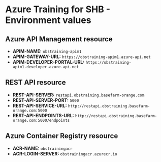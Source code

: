 # Azure Training for SHB - Environment values

## Azure API Management resource
* **APIM-NAME:** `obstraining-apim1`
* **APIM-GATEWAY-URL:** `https://obstraining-apim1.azure-api.net`
* **APIM-DEVELOPER-PORTAL-URL:** `https://obstraining-apim1.developer.azure-api.net`

## REST API resource
* **REST-API-SERVER:** `restapi.obstraining.basefarm-orange.com`
* **REST-API-SERVER-PORT:** `5000`
* **REST-API-SERVICE-URL:** `http://restapi.obstraining.basefarm-orange.com:5000`
* **REST-API-ENDPOINTS-URL:** `http://restapi.obstraining.basefarm-orange.com:5000/endpoints`

## Azure Container Registry resource
* **ACR-NAME:** `obstrainingacr`
* **ACR-LOGIN-SERVER:** `obstrainingacr.azurecr.io`